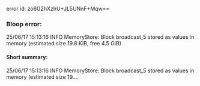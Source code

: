 error id: zo6G2hXzhU+JL5UNnF+Mqw==
### Bloop error:

25/06/17 15:13:16 INFO MemoryStore: Block broadcast_5 stored as values in memory (estimated size 19.8 KiB, free 4.5 GiB)
#### Short summary: 

25/06/17 15:13:16 INFO MemoryStore: Block broadcast_5 stored as values in memory (estimated size 19....